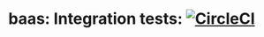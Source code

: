# baas: Integration tests: [![CircleCI](https://circleci.com/gh/AShnyakin/baas/tree/master.svg?style=svg)](https://circleci.com/gh/AShnyakin/baas/tree/master)
